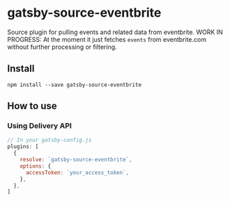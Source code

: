 # gatsby-source-eventbrite

Source plugin for pulling events and related data from eventbrite. 
WORK IN PROGRESS: At the moment it just fetches `events` from eventbrite.com without further processing or filtering. 

## Install

`npm install --save gatsby-source-eventbrite`

## How to use

### Using Delivery API

```javascript
// In your gatsby-config.js
plugins: [
  {
    resolve: `gatsby-source-eventbrite`,
    options: {
      accessToken: `your_access_token`,
    },
  },
]
```
